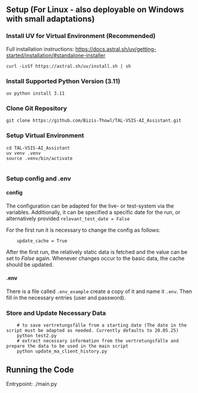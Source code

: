 
## Setup (For Linux - also deployable on Windows with small adaptations)

### Install UV for Virtual Environment (Recommended)

Full installation instructions: https://docs.astral.sh/uv/getting-started/installation/#standalone-installer

``curl -LsSf https://astral.sh/uv/install.sh | sh``

### Install Supported Python Version (3.11)

``uv python install 3.11``

### Clone Git Repository

``git clone https://github.com/Bizis-Thowl/TAL-VSIS-AI_Assistant.git``

### Setup Virtual Environment

``cd TAL-VSIS-AI_Assistant``\
``uv venv .venv``\
``source .venv/bin/activate``
```

```

### Setup config and .env

#### config

The configuration can be adapted for the live- or test-system via
the variables. Additionally, it can be specified a specific date for the run, or alternatively provided `relevant_test_date = False`

For the first run it is necessary to change the config as follows:

```
    update_cache = True
```

After the first run, the relatively static data is fetched and the value can be set to <i>False</i> again. Whenever changes occur to the basic data, the cache should be updated.

#### .env

There is a file called `.env_example` create a copy of it and name it `.env`. Then fill in the necessary entries (user and password).

### Store and Update Necessary Data

```
    # to save vertretungsfälle from a starting date (The date in the script must be adapted as needed. Currently defaults to 20.05.25)
    python test2.py
    # extract necessary information from the vertretungsfälle and prepare the data to be used in the main script
    python update_ma_client_history.py
```

## Running the Code

Entrypoint: ./main.py